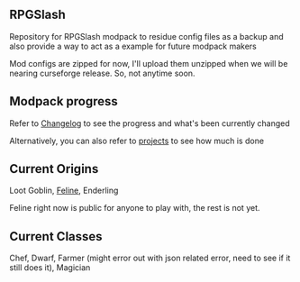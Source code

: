 ## RPGSlash
Repository for RPGSlash modpack to residue config files as a backup and also provide a way to act as a example for future modpack makers

Mod configs are zipped for now, I'll upload them unzipped when we will be nearing curseforge release. So, not anytime soon.

## Modpack progress
Refer to [Changelog](https://github.com/MrRubberDucky/RPGSlash/blob/main/Changelog.md) to see the progress and what's been currently changed

Alternatively, you can also refer to [projects](https://github.com/MrRubberDucky/RPGSlash/projects) to see how much is done

## Current Origins
Loot Goblin, [Feline](https://github.com/MrRubberDucky/Feline_Origin), Enderling

Feline right now is public for anyone to play with, the rest is not yet. 

## Current Classes
Chef, Dwarf, Farmer (might error out with json related error, need to see if it still does it), Magician
